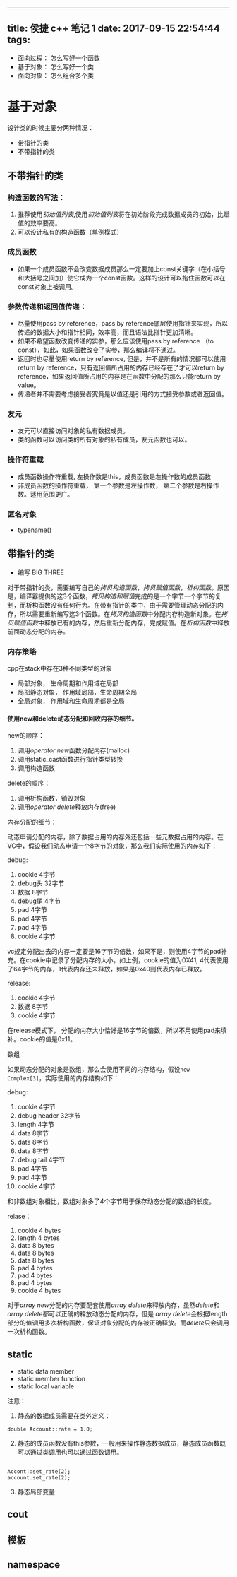 
---
title: 侯捷 c++ 笔记 1
date: 2017-09-15 22:54:44
tags:
---
        
- 面向过程： 怎么写好一个函数
- 基于对象： 怎么写好一个类
- 面向对象： 怎么组合多个类



# 基于对象

设计类的时候主要分两种情况：

- 带指针的类
- 不带指针的类


## 不带指针的类

### 构造函数的写法：

1. 推荐使用*初始值列表*,使用*初始值列表*将在初始阶段完成数据成员的初始，比赋值的效率要高。
2. 可以设计私有的构造函数（单例模式）


### 成员函数

- 如果一个成员函数不会改变数据成员那么一定要加上const关键字（在小括号和大括号之间加）使它成为一个const函数。这样的设计可以抱住函数可以在const对象上被调用。

### 参数传递和返回值传递：

- 尽量使用pass by reference，pass by reference底层使用指针来实现，所以传递的数据大小和指针相同，效率高，而且语法比指针更加清晰。
- 如果不希望函数改变传递的实参，那么应该使用pass by reference （to const），如此，如果函数改变了实参，那么编译将不通过。
- 返回时也尽量使用return by reference, 但是，并不是所有的情况都可以使用return by reference，只有返回值所占用的内存已经存在了才可以return by reference，如果返回值所占用的内存是在函数中分配的那么只能return by value。
- 传递者并不需要考虑接受者究竟是以值还是引用的方式接受参数或者返回值。

### 友元

- 友元可以直接访问对象的私有数据成员。
- 类的函数可以访问类的所有对象的私有成员，友元函数也可以。


### 操作符重载

- 成员函数操作符重载, 左操作数是this，成员函数是左操作数的成员函数
- 非成员函数的操作符重载， 第一个参数是左操作数， 第二个参数是右操作数。适用范围更广。


### 匿名对象

- typename()


## 带指针的类


- 编写 BIG THREE

对于带指针的类，需要编写自己的*拷贝构造函数*，*拷贝赋值函数*，*析构函数*。原因是，编译器提供的这3个函数，*拷贝构造和赋值*完成的是一个字节一个字节的复制，而析构函数没有任何行为。在带有指针的类中，由于需要管理动态分配的内存，所以需要重新编写这3个函数。在*拷贝构造函数*中分配内存构造新对象。在*拷贝赋值函数*中释放已有的内存，然后重新分配内存，完成赋值。在*析构函数*中释放前面动态分配的内存。



### 内存策略

cpp在stack中存在3种不同类型的对象

- 局部对象， 生命周期和作用域在局部
- 局部静态对象， 作用域局部，生命周期全局
- 全局对象， 作用域和生命周期都是全局

#### 使用new和delete动态分配和回收内存的细节。

new的顺序：
1. 调用*operator new*函数分配内存(malloc)
2. 调用static_cast函数进行指针类型转换
3. 调用构造函数

delete的顺序：
1. 调用析构函数，销毁对象
2. 调用*operator delete*释放内存(free)

内存分配的细节：

动态申请分配的内存，除了数据占用的内存外还包括一些元数据占用的内存。在VC中，假设我们动态申请一个8字节的对象，那么我们实际使用的内存如下：

debug:

1. cookie 4字节
2. debug头 32字节
3. 数据 8字节
4. debug尾 4字节
5. pad 4字节
6. pad 4字节
7. pad 4字节
8. cookie 4字节

vc规定分配出去的内存一定要是16字节的倍数，如果不是，则使用4字节的pad补充。在cookie中记录了分配内存的大小，如上例，cookie的值为0X41, 4代表使用了64字节的内存，1代表内存还未释放，如果是0x40则代表内存已释放。

release:
1. cookie 4字节
2. 数据 8字节
3. cookie 4字节

在release模式下， 分配的内存大小恰好是16字节的倍数，所以不用使用pad来填补。cookie的值是0x11。

数组：

如果动态分配的对象是数组，那么会使用不同的内存结构，假设`new Complex[3]`，实际使用的内存结构如下：

debug:

1. cookie 4字节
2. debug header 32字节
3. length 4字节
4. data 8字节
5. data 8字节
6. data 8字节
7. debug tail 4字节
8. pad 4字节
9. pad 4字节
8. cookie 4字节

和非数组对象相比，数组对象多了4个字节用于保存动态分配的数组的长度。

relase：

1. cookie 4 bytes
2. length 4 bytes
3. data 8 bytes
4. data 8 bytes
5. data 8 bytes
6. pad 4 bytes
7. pad 4 bytes
8. pad 4 bytes
9. cookie 4 bytes

对于*array new*分配的内存要配套使用*array delete*来释放内存，虽然*delete*和*array delete*都可以正确的释放动态分配的内存，但是 *array delete*会根据length部分的值调用多次析构函数，保证对象分配的内存被正确释放。而*delete*只会调用一次析构函数。



## static

- static data member
- static member function
- static local variable

注意：
1. 静态的数据成员需要在类外定义：
```
double Account::rate = 1.0;

```
2. 静态的成员函数没有this参数，一般用来操作静态数据成员，静态成员函数既可以通过类调用也可以通过函数调用。
```

Accont::set_rate(2);
account.set_rate(2);

```
3. 静态局部变量

## cout
## 模板
## namespace